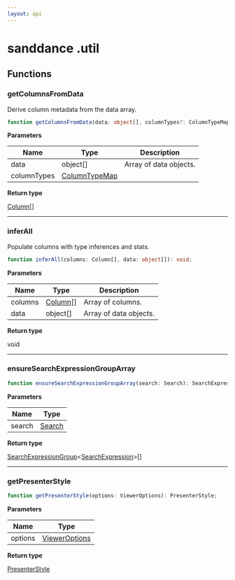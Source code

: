 ```yaml
---
layout: api
---
```


# sanddance .util

## Functions

### getColumnsFromData

Derive column metadata from the data array.

```typescript
function getColumnsFromData(data: object[], columnTypes?: ColumnTypeMap): Column[];
```

**Parameters**

| Name        | Type                                    | Description            |
| ----------- | --------------------------------------- | ---------------------- |
| data        | object[]                                | Array of data objects. |
| columnTypes | [ColumnTypeMap][InterfaceDeclaration-5] |                        |

**Return type**

[Column][InterfaceDeclaration-3][]

----------

### inferAll

Populate columns with type inferences and stats.

```typescript
function inferAll(columns: Column[], data: object[]): void;
```

**Parameters**

| Name    | Type                               | Description            |
| ------- | ---------------------------------- | ---------------------- |
| columns | [Column][InterfaceDeclaration-3][] | Array of columns.      |
| data    | object[]                           | Array of data objects. |

**Return type**

void

----------

### ensureSearchExpressionGroupArray

```typescript
function ensureSearchExpressionGroupArray(search: Search): SearchExpressionGroup<SearchExpression>[];
```

**Parameters**

| Name   | Type                             |
| ------ | -------------------------------- |
| search | [Search][TypeAliasDeclaration-0] |

**Return type**

[SearchExpressionGroup][InterfaceDeclaration-2]<[SearchExpression][InterfaceDeclaration-1]>[]

----------

### getPresenterStyle

```typescript
function getPresenterStyle(options: ViewerOptions): PresenterStyle;
```

**Parameters**

| Name    | Type                                     |
| ------- | ---------------------------------------- |
| options | [ViewerOptions][InterfaceDeclaration-23] |

**Return type**

[PresenterStyle][InterfaceDeclaration-47]

[NamespaceImport-3]: util#util
[FunctionDeclaration-4]: util#getcolumnsfromdata
[InterfaceDeclaration-5]: types#columntypemap
[InterfaceDeclaration-3]: types#column
[FunctionDeclaration-5]: util#inferall
[InterfaceDeclaration-3]: types#column
[FunctionDeclaration-6]: util#ensuresearchexpressiongrouparray
[TypeAliasDeclaration-0]: types#search
[InterfaceDeclaration-1]: types#searchexpression
[InterfaceDeclaration-2]: types#searchexpressiongroup
[FunctionDeclaration-7]: util#getpresenterstyle
[InterfaceDeclaration-23]: types#vieweroptions
[InterfaceDeclaration-47]: vegadeckgl/types#presenterstyle